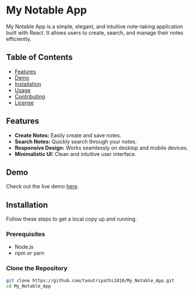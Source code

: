 # My Notable App

My Notable App is a simple, elegant, and intuitive note-taking application built with React. It allows users to create, search, and manage their notes efficiently.

## Table of Contents

- [Features](#features)
- [Demo](#demo)
- [Installation](#installation)
- [Usage](#usage)
- [Contributing](#contributing)
- [License](#license)

## Features

- **Create Notes:** Easily create and save notes.
- **Search Notes:** Quickly search through your notes.
- **Responsive Design:** Works seamlessly on desktop and mobile devices.
- **Minimalistic UI:** Clean and intuitive user interface.

## Demo

Check out the live demo [here](https://github.com/tanutripathi1810/My_Notable_App).

## Installation

Follow these steps to get a local copy up and running.

### Prerequisites

- Node.js
- npm or yarn

### Clone the Repository

```bash
git clone https://github.com/tanutripathi1810/My_Notable_App.git
cd My_Notable_App

